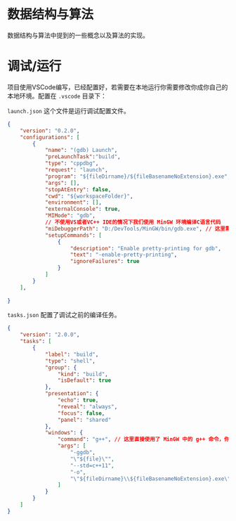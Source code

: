 数据结构与算法
=============

数据结构与算法中提到的一些概念以及算法的实现。

# 调试/运行

项目使用VSCode编写，已经配置好，若需要在本地运行你需要修改你成你自己的本地环境。配置在 ```.vscode``` 目录下：

```launch.json``` 这个文件是运行调试配置文件。

```json
{
    "version": "0.2.0",
    "configurations": [
        {
            "name": "(gdb) Launch",
            "preLaunchTask":"build",
            "type": "cppdbg",
            "request": "launch",
            "program": "${fileDirname}/${fileBasenameNoExtension}.exe",
            "args": [],
            "stopAtEntry": false,
            "cwd": "${workspaceFolder}",
            "environment": [],
            "externalConsole": true,
            "MIMode": "gdb",
            // 不使用VS或者VC++ IDE的情况下我们使用 MinGW 环境编译C语言代码
            "miDebuggerPath": "D:/DevTools/MinGW/bin/gdb.exe", // 这里需要替换成你自己的gdb路径
            "setupCommands": [
                {
                    "description": "Enable pretty-printing for gdb",
                    "text": "-enable-pretty-printing",
                    "ignoreFailures": true
                }
            ]
        }
    ],
    
}
```

```tasks.json``` 配置了调试之前的编译任务。

```json
{
    "version": "2.0.0",
    "tasks": [
        {
            "label": "build",
            "type": "shell",
            "group": {
                "kind": "build",
                "isDefault": true
            },
            "presentation": {
                "echo": true,
                "reveal": "always",
                "focus": false,
                "panel": "shared"
            },
            "windows": {
                "command": "g++", // 这里直接使用了 MinGW 中的 g++ 命令，你需要配置一下你的环境变量
                "args": [
                    "-ggdb",
                    "\"${file}\"",
                    "--std=c++11",
                    "-o",
                    "\"${fileDirname}\\${fileBasenameNoExtension}.exe\""
                ]
            }
        }
    ]
}
```

